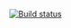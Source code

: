 [![Build status](https://ci.appveyor.com/api/projects/status/github/Vyacheslav-hub/Organization_of_testing?branch=main&svg=true)](https://ci.appveyor.com/project/Vyacheslav-hub/Organization_of_testing)
